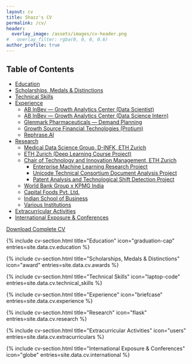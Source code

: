 ```yaml
---
layout: cv
title: Shazz's CV
permalink: /cv/
header:
  overlay_image: /assets/images/cv-header.png
#   overlay_filter: rgba(0, 0, 0, 0.6)
author_profile: true
---
```


## Table of Contents

- [Education](#education)
- [Scholarships, Medals & Distinctions](#scholarships-medals--distinctions)
- [Technical Skills](#technical-skills)
- [Experience](#experience)
  - [AB InBev — Growth Analytics Center (Data Scientist)](#ab-inbev--growth-analytics-center-data-scientist)
  - [AB InBev — Growth Analytics Center (Data Science Intern)](#ab-inbev--growth-analytics-center-data-science-intern)
  - [Glenmark Pharmaceuticals — Demand Planning](#glenmark-pharmaceuticals--demand-planning)
  - [Growth Source Financial Technologies (Protium)](#growth-source-financial-technologies-protium)
  - [Rephrase.AI](#rephraseai)
- [Research](#research)
  - [Medical Data Science Group, D-INFK, ETH Zurich](#medical-data-science-group-d-infk-eth-zurich)
  - [ETH Zurich (Deep Learning Course Project)](#eth-zurich-deep-learning-course-project)
  - [Chair of Technology and Innovation Management, ETH Zurich](#chair-of-technology-and-innovation-management-eth-zurich)
    - [Enterprise Machine Learning Research Project](#enterprise-machine-learning-research-project)
    - [Unicode Technical Consortium Document Analysis Project](#unicode-technical-consortium-document-analysis-project)
    - [Patent Analysis and Technological Shift Detection Project](#patent-analysis-and-technological-shift-detection-project)
  - [World Bank Group x KPMG India](#world-bank-group-x-kpmg-india)
  - [Capital Foods Pvt. Ltd.](#capital-foods-pvt-ltd)
  - [Indian School of Business](#indian-school-of-business)
  - [Various Institutions](#various-institutions)
- [Extracurricular Activities](#extracurricular-activities)
- [International Exposure & Conferences](#international-exposure--conferences)

<div class="cv-download">
   <a href="/assets/files/Shazz_CV.pdf" class="btn btn--primary">
      <i class="fas fa-download"></i> Download Complete CV
   </a>
</div>

{% include cv-section.html
   title="Education"
   icon="graduation-cap"
   entries=site.data.cv.education %}

{% include cv-section.html
   title="Scholarships, Medals & Distinctions"
   icon="award"
   entries=site.data.cv.awards %}

{% include cv-section.html
   title="Technical Skills"
   icon="laptop-code"
   entries=site.data.cv.technical_skills %}

{% include cv-section.html
   title="Experience"
   icon="briefcase"
   entries=site.data.cv.experience %}

{% include cv-section.html
   title="Research"
   icon="flask"
   entries=site.data.cv.research %}

{% include cv-section.html
   title="Extracurricular Activities"
   icon="users"
   entries=site.data.cv.extracurriculars %}

{% include cv-section.html
   title="International Exposure & Conferences"
   icon="globe"
   entries=site.data.cv.international %}
